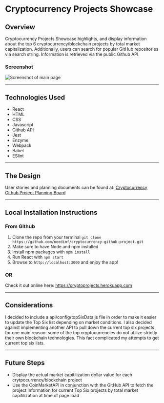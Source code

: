 # Cryptocurrency Projects Showcase

## Overview

Cryptocurrency Projects Showcase highlights, and display information about the top 6 cryptocurrency/blockchain projects by total market capitalization. Additionally, users can search for popular GitHub repositories via search string. Information is retrieved via the public Github API.


### Screenshot

<img src="https://i.imgur.com/hLejv3U.png"
     alt="Screenshot of main page"
     style="margin: 0 auto; max-width: 80%;" />

---

## Technologies Used

- React
- HTML
- CSS
- Javascript
- Github API
- Jest
- Enzyme
- Webpack
- Babel
- ESlint

---

## The Design

User stories and planning documents can be found at: [Cryptocurrency Github Project Planning Board](https://trello.com/b/j71gVubz/cryptocurrency-github-repos-app)

---

## Local Installation Instructions

### From Github

1. Clone the repo from your terminal ```git clone https://github.com/needimf/cryptocurrency-github-project.git```
2. Make sure to have Node and npm installed
3. Install npm packages with ```npm install```
4. Run React with ```npm start```
5. Browse to ```http://localhost:3000``` and enjoy the app!

### OR

Check it out online here: https://cryptoprojects.herokuapp.com

---

## Considerations

I decided to include a api/config/topSixData.js file in order to make it easier to update the Top Six list depending on market conditions. I also decided against implementing another API to pull down the current top six projects for one main reason: some of the top cryptocurrencies do not utilize strictly their own blockchain technologies. This fact complicated my attempts to get current top six lists.

---

## Future Steps

- Display the actual market capitilization dollar value for each crytpocurrency/blockchain project
- Use the CoinMarketAPI in conjunction with the GitHub API to fetch the project information for current Top Six projects by total market capitilization at time of page load